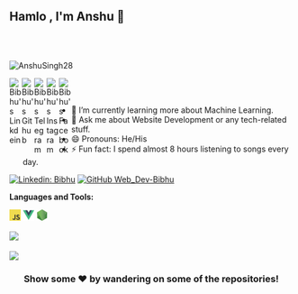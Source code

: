 

## Hamlo , I'm Anshu 👋
<a href="https://github.com/AnshuSingh28">
 <img align="center" src="https://github-readme-stats.vercel.app/api?username=AnshuSingh28&&show_icons=true&title_color=ffffff&icon_color=bb2acf&text_color=ff3399&bg_color=151515" alt=""/>
</a>
<br>
<br>


<p align="left"> <img src="https://komarev.com/ghpvc/?username=AnshuSingh28&label=Views&color=ff3399&style=plastic" alt="AnshuSingh28" /> </p>

<!-- <a href="https://twitter.com/imthepk">
  <img align="left" alt="Bibhu's Twitter" width="22px" src="https://cdn.jsdelivr.net/npm/simple-icons@v3/icons/twitter.svg" />
</a> -->
<a href="https://www.linkedin.com/in/bibhuti-ranjan-das-3ba258201">
  <img align="left" alt="Bibhu's Linkdein" width="22px" src="https://upload.wikimedia.org/wikipedia/commons/thumb/c/ca/LinkedIn_logo_initials.png/240px-LinkedIn_logo_initials.png" />
</a>
<a href="https://github.com/AnshuSingh28">
  <img align="left" alt="Bibhu's Github" width="22px" src="https://encrypted-tbn0.gstatic.com/images?q=tbn:ANd9GcSrsu6-gmTKW57XkMJEm9nwHsN5z2qOH9c55ii6t_t8Ms6xa4G33EEhBJ6Xihb-v9TsSAQ&usqp=CAU" />
</a>
<a href="https://t.me/imthepk">
  <img align="left" alt="Bibhu's Telegram" width="22px" src="https://upload.wikimedia.org/wikipedia/commons/thumb/8/82/Telegram_logo.svg/1024px-Telegram_logo.svg.png" />
</a>
<a href="https://instagram.com/whitedevil_2050?utm_medium=copy_link">
  <img align="left" alt="Bibhu's Instagram" width="22px" src="http://assets.stickpng.com/images/580b57fcd9996e24bc43c521.png" />
</a>
<a href="https://www.facebook.com/rocky.sid.547">
  <img align="left" alt="Bibhu's Facebook" width="22px" src="https://upload.wikimedia.org/wikipedia/commons/4/44/Facebook_Logo.png" />
</a>

<br/>
<br/>


- 🌱 I’m currently learning more about Machine Learning.
- 💬 Ask me about Website Development or any tech-related stuff.
- 😄 Pronouns: He/His
- ⚡ Fun fact: I spend almost 8 hours listening to songs every day.

<!-- [![Twitter: imthepk](https://img.shields.io/twitter/follow/imthepk?style=social)](https://twitter.com/imthepk) -->
[![Linkedin: Bibhu](https://img.shields.io/badge/AnshuSingh28?style=flat-square&color=ff3399&logo=Linkedin&logoColor=white&link=https://www.linkedin.com/in/bibhuti-ranjan-das-3ba258201/)](https://www.linkedin.com/in/bibhuti-ranjan-das-3ba258201/)
[![GitHub Web_Dev-Bibhu](https://img.shields.io/github/followers/AnshuSingh28?label=follow&style=social)](https://github.com/AnshuSingh28/)


**Languages and Tools:**  

<!-- <code><img height="20" src="https://raw.githubusercontent.com/github/explore/80688e429a7d4ef2fca1e82350fe8e3517d3494d/topics/flutter/flutter.png"></code> -->
<!-- <code><img height="20" src="https://raw.githubusercontent.com/github/explore/80688e429a7d4ef2fca1e82350fe8e3517d3494d/topics/dart/dart.png"></code> -->
<code><img height="20" src="https://raw.githubusercontent.com/github/explore/80688e429a7d4ef2fca1e82350fe8e3517d3494d/topics/javascript/javascript.png"></code>
<code><img height="20" src="https://raw.githubusercontent.com/github/explore/80688e429a7d4ef2fca1e82350fe8e3517d3494d/topics/vue/vue.png"></code>
<code><img height="20" src="https://raw.githubusercontent.com/github/explore/80688e429a7d4ef2fca1e82350fe8e3517d3494d/topics/nodejs/nodejs.png"></code>    

<a href="https://github.com/AnshuSingh28">
  <img align="center" src="https://github-readme-stats.vercel.app/api/top-langs/?username=AnshuSingh28&theme=light&hide_langs_below=1" />
</a>
<br>
<br>

<a href="https://github.com/AnshuSingh28/myPortfolio.github.io">
 <img align="center" src="https://github-readme-stats.vercel.app/api/pin/?username=AnshuSingh28&repo=myPortfolio.github.io&theme=light" />
</a>

<div align="center">

### Show some ❤️ by wandering on some of the repositories!

</div>
